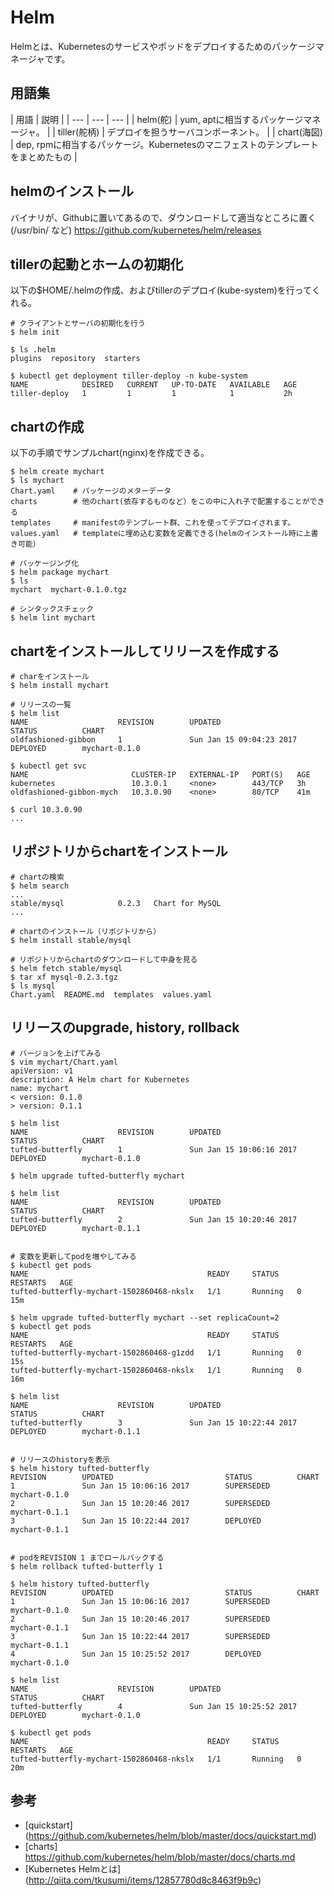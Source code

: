 # Helm
Helmとは、Kubernetesのサービスやポッドをデプロイするためのパッケージマネージャです。

## 用語集
| 用語 | 説明 |
| --- | --- | --- |
| helm(舵) | yum, aptに相当するパッケージマネージャ。 |
| tiller(舵柄) | デプロイを担うサーバコンポーネント。 |
| chart(海図) | dep, rpmに相当するパッケージ。Kubernetesのマニフェストのテンプレートをまとめたもの |


## helmのインストール
バイナリが、Githubに置いてあるので、ダウンロードして適当なところに置く(/usr/bin/ など)
https://github.com/kubernetes/helm/releases

## tillerの起動とホームの初期化
以下の$HOME/.helmの作成、およびtillerのデプロイ(kube-system)を行ってくれる。
```
# クライアントとサーバの初期化を行う
$ helm init

$ ls .helm
plugins  repository  starters

$ kubectl get deployment tiller-deploy -n kube-system
NAME            DESIRED   CURRENT   UP-TO-DATE   AVAILABLE   AGE
tiller-deploy   1         1         1            1           2h
```

## chartの作成
以下の手順でサンプルchart(nginx)を作成できる。
```
$ helm create mychart
$ ls mychart
Chart.yaml    # パッケージのメターデータ
charts        # 他のchart(依存するものなど）をこの中に入れ子で配置することができる
templates     # manifestのテンプレート群、これを使ってデプロイされます。
values.yaml   # templateに埋め込む変数を定義できる(helmのインストール時に上書き可能）

# パッケージング化
$ helm package mychart
$ ls
mychart  mychart-0.1.0.tgz

# シンタックスチェック
$ helm lint mychart
```

## chartをインストールしてリリースを作成する
```
# charをインストール
$ helm install mychart

# リリースの一覧
$ helm list
NAME                    REVISION        UPDATED                         STATUS          CHART
oldfashioned-gibbon     1               Sun Jan 15 09:04:23 2017        DEPLOYED        mychart-0.1.0

$ kubectl get svc
NAME                       CLUSTER-IP   EXTERNAL-IP   PORT(S)   AGE
kubernetes                 10.3.0.1     <none>        443/TCP   3h
oldfashioned-gibbon-mych   10.3.0.90    <none>        80/TCP    41m

$ curl 10.3.0.90
...
```

## リポジトリからchartをインストール
```
# chartの検索
$ helm search
...
stable/mysql            0.2.3   Chart for MySQL
...

# chartのインストール（リポジトリから）
$ helm install stable/mysql

# リポジトリからchartのダウンロードして中身を見る
$ helm fetch stable/mysql
$ tar xf mysql-0.2.3.tgz
$ ls mysql
Chart.yaml  README.md  templates  values.yaml
```

## リリースのupgrade, history, rollback
```
# バージョンを上げてみる
$ vim mychart/Chart.yaml
apiVersion: v1
description: A Helm chart for Kubernetes
name: mychart
< version: 0.1.0
> version: 0.1.1

$ helm list
NAME                    REVISION        UPDATED                         STATUS          CHART
tufted-butterfly        1               Sun Jan 15 10:06:16 2017        DEPLOYED        mychart-0.1.0

$ helm upgrade tufted-butterfly mychart

$ helm list
NAME                    REVISION        UPDATED                         STATUS          CHART
tufted-butterfly        2               Sun Jan 15 10:20:46 2017        DEPLOYED        mychart-0.1.1


# 変数を更新してpodを増やしてみる
$ kubectl get pods
NAME                                        READY     STATUS    RESTARTS   AGE
tufted-butterfly-mychart-1502860468-nkslx   1/1       Running   0          15m

$ helm upgrade tufted-butterfly mychart --set replicaCount=2
$ kubectl get pods
NAME                                        READY     STATUS    RESTARTS   AGE
tufted-butterfly-mychart-1502860468-g1zdd   1/1       Running   0          15s
tufted-butterfly-mychart-1502860468-nkslx   1/1       Running   0          16m

$ helm list
NAME                    REVISION        UPDATED                         STATUS          CHART
tufted-butterfly        3               Sun Jan 15 10:22:44 2017        DEPLOYED        mychart-0.1.1


# リリースのhistoryを表示
$ helm history tufted-butterfly
REVISION        UPDATED                         STATUS          CHART
1               Sun Jan 15 10:06:16 2017        SUPERSEDED      mychart-0.1.0
2               Sun Jan 15 10:20:46 2017        SUPERSEDED      mychart-0.1.1
3               Sun Jan 15 10:22:44 2017        DEPLOYED        mychart-0.1.1


# podをREVISION 1 までロールバックする
$ helm rollback tufted-butterfly 1

$ helm history tufted-butterfly
REVISION        UPDATED                         STATUS          CHART
1               Sun Jan 15 10:06:16 2017        SUPERSEDED      mychart-0.1.0
2               Sun Jan 15 10:20:46 2017        SUPERSEDED      mychart-0.1.1
3               Sun Jan 15 10:22:44 2017        SUPERSEDED      mychart-0.1.1
4               Sun Jan 15 10:25:52 2017        DEPLOYED        mychart-0.1.0

$ helm list
NAME                    REVISION        UPDATED                         STATUS          CHART
tufted-butterfly        4               Sun Jan 15 10:25:52 2017        DEPLOYED        mychart-0.1.0

$ kubectl get pods
NAME                                        READY     STATUS    RESTARTS   AGE
tufted-butterfly-mychart-1502860468-nkslx   1/1       Running   0          20m
```

## 参考
* [quickstart] (https://github.com/kubernetes/helm/blob/master/docs/quickstart.md)
* [charts] https://github.com/kubernetes/helm/blob/master/docs/charts.md
* [Kubernetes Helmとは] (http://qiita.com/tkusumi/items/12857780d8c8463f9b9c)
